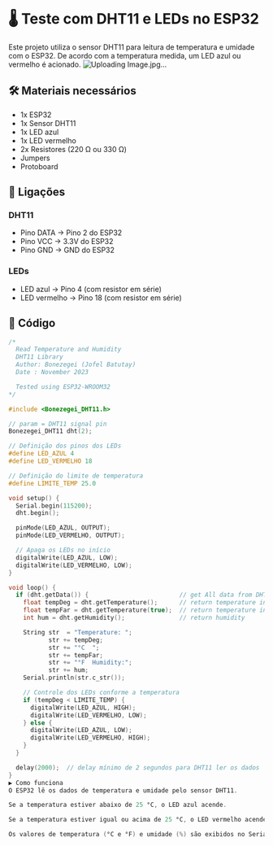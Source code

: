 # 🌡️ Teste com DHT11 e LEDs no ESP32

Este projeto utiliza o sensor DHT11 para leitura de temperatura e umidade com o ESP32. De acordo com a temperatura medida, um LED azul ou vermelho é acionado.
![Uploading Image.jpg…]()

## 🛠️ Materiais necessários
- 1x ESP32
- 1x Sensor DHT11
- 1x LED azul
- 1x LED vermelho
- 2x Resistores (220 Ω ou 330 Ω)
- Jumpers
- Protoboard

## 🔌 Ligações
### DHT11
- Pino DATA → Pino 2 do ESP32
- Pino VCC → 3.3V do ESP32
- Pino GND → GND do ESP32

### LEDs
- LED azul → Pino 4 (com resistor em série)
- LED vermelho → Pino 18 (com resistor em série)

## 📜 Código
```cpp
/*
  Read Temperature and Humidity
  DHT11 Library
  Author: Bonezegei (Jofel Batutay)
  Date : November 2023

  Tested using ESP32-WROOM32
*/

#include <Bonezegei_DHT11.h>

// param = DHT11 signal pin
Bonezegei_DHT11 dht(2);

// Definição dos pinos dos LEDs
#define LED_AZUL 4
#define LED_VERMELHO 18

// Definição do limite de temperatura
#define LIMITE_TEMP 25.0

void setup() {
  Serial.begin(115200);
  dht.begin();

  pinMode(LED_AZUL, OUTPUT);
  pinMode(LED_VERMELHO, OUTPUT);

  // Apaga os LEDs no início
  digitalWrite(LED_AZUL, LOW);
  digitalWrite(LED_VERMELHO, LOW);
}

void loop() {
  if (dht.getData()) {                         // get All data from DHT11
    float tempDeg = dht.getTemperature();      // return temperature in celsius
    float tempFar = dht.getTemperature(true);  // return temperature in fahrenheit
    int hum = dht.getHumidity();               // return humidity

    String str  = "Temperature: ";
           str += tempDeg;
           str += "°C  ";
           str += tempFar;
           str += "°F  Humidity:";
           str += hum;
    Serial.println(str.c_str());

    // Controle dos LEDs conforme a temperatura
    if (tempDeg < LIMITE_TEMP) {
      digitalWrite(LED_AZUL, HIGH);
      digitalWrite(LED_VERMELHO, LOW);
    } else {
      digitalWrite(LED_AZUL, LOW);
      digitalWrite(LED_VERMELHO, HIGH);
    }
  }

  delay(2000);  // delay mínimo de 2 segundos para DHT11 ler os dados
}
▶️ Como funciona
O ESP32 lê os dados de temperatura e umidade pelo sensor DHT11.

Se a temperatura estiver abaixo de 25 °C, o LED azul acende.

Se a temperatura estiver igual ou acima de 25 °C, o LED vermelho acende.

Os valores de temperatura (°C e °F) e umidade (%) são exibidos no Serial Monitor.
